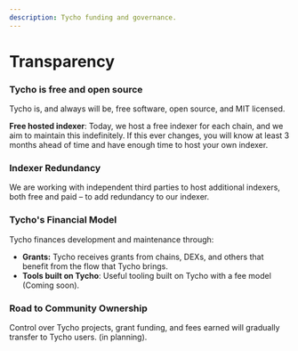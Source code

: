 ```yaml
---
description: Tycho funding and governance.
---
```


# Transparency

### Tycho is free and open source

Tycho is, and always will be, free software, open source, and MIT licensed.

**Free hosted indexer**: Today, we host a free indexer for each chain, and we aim to maintain this indefinitely. If this ever changes, you will know at least 3 months ahead of time and have enough time to host your own indexer.

### Indexer Redundancy

We are working with independent third parties to host additional indexers, both free and paid – to add redundancy to our indexer.

### Tycho's Financial Model

Tycho finances development and maintenance through:

* **Grants:** Tycho receives grants from chains, DEXs, and others that benefit from the flow that Tycho brings.
* **Tools built on Tycho**: Useful tooling built on Tycho with a fee model (Coming soon).&#x20;

### Road to Community Ownership

Control over Tycho projects, grant funding, and fees earned will gradually transfer to Tycho users. (in planning).
